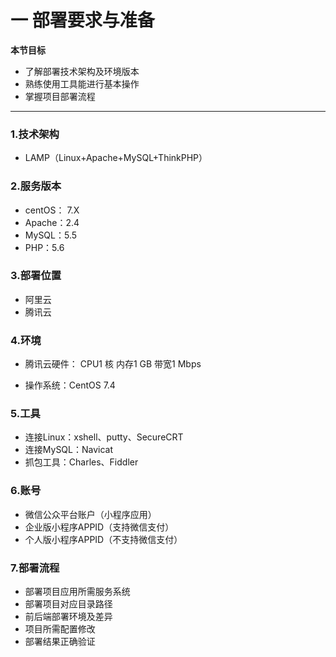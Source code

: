 # 一 部署要求与准备

**本节目标**

- 了解部署技术架构及环境版本
- 熟练使用工具能进行基本操作
- 掌握项目部署流程

---

### 1.技术架构

- LAMP（Linux+Apache+MySQL+ThinkPHP）

### 2.服务版本

- centOS： 7.X
- Apache：2.4
- MySQL：5.5
- PHP：5.6

### 3.部署位置

- 阿里云
- 腾讯云

### 4.环境

- 腾讯云硬件： CPU1 核 内存1 GB 带宽1 Mbps 

- 操作系统：CentOS 7.4


### 5.工具

- 连接Linux：xshell、putty、SecureCRT
- 连接MySQL：Navicat
- 抓包工具：Charles、Fiddler

### 6.账号

- 微信公众平台账户（小程序应用）
- 企业版小程序APPID（支持微信支付）
- 个人版小程序APPID（不支持微信支付）

### 7.部署流程

- 部署项目应用所需服务系统
- 部署项目对应目录路径
- 前后端部署环境及差异
- 项目所需配置修改
- 部署结果正确验证